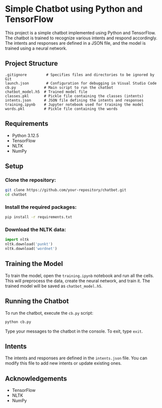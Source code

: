 
# Simple Chatbot using Python and TensorFlow

This project is a simple chatbot implemented using Python and TensorFlow. The chatbot is trained to recognize various intents and respond accordingly. The intents and responses are defined in a JSON file, and the model is trained using a neural network.

## Project Structure
```
.gitignore         # Specifies files and directories to be ignored by Git
launch.json        # Configuration for debugging in Visual Studio Code
cb.py             # Main script to run the chatbot
chatbot_model.h5  # Trained model file
classes.pkl       # Pickle file containing the classes (intents)
intents.json      # JSON file defining the intents and responses
training.ipynb    # Jupyter notebook used for training the model
words.pkl         # Pickle file containing the words
```

## Requirements
- Python 3.12.5
- TensorFlow
- NLTK
- NumPy

## Setup
### Clone the repository:
```sh
git clone https://github.com/your-repository/chatbot.git
cd chatbot
```
### Install the required packages:
```sh
pip install -r requirements.txt
```
### Download the NLTK data:
```python
import nltk
nltk.download('punkt')
nltk.download('wordnet')
```

## Training the Model
To train the model, open the `training.ipynb` notebook and run all the cells. This will preprocess the data, create the neural network, and train it. The trained model will be saved as `chatbot_model.h5`.

## Running the Chatbot
To run the chatbot, execute the `cb.py` script:
```sh
python cb.py
```
Type your messages to the chatbot in the console. To exit, type `exit`.

## Intents
The intents and responses are defined in the `intents.json` file. You can modify this file to add new intents or update existing ones.

## Acknowledgements
- TensorFlow
- NLTK
- NumPy



